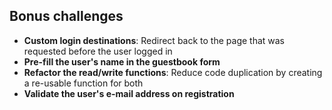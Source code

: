 ##  Bonus challenges

* **Custom login destinations**: Redirect back to the page that was requested before the user logged in
* **Pre-fill the user's name in the guestbook form**
* **Refactor the read/write functions**: Reduce code duplication by creating a re-usable function for both
* **Validate the user's e-mail address on registration**
